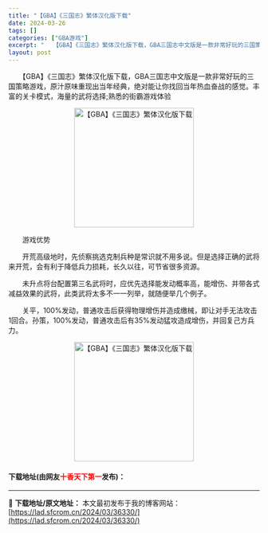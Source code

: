 ```yaml
---
title: "【GBA】《三国志》繁体汉化版下载"
date: 2024-03-26
tags: []
categories: ["GBA游戏"]
excerpt: "　　【GBA】《三国志》繁体汉化版下载，GBA三国志中文版是一款非常好玩的三国策略游戏，原汁原味重现出当年经典，绝对能让你找回当年热血奋战的感觉。丰富的关卡模式，海量的武将选择;熟悉的街霸游戏体验 　　游戏优势 　　开荒高级地时，先侦察挑选克制兵种是常识就不用多说。但是选择正确的武将来开荒，会有利于&hellip;"
layout: post
---
```


 <p>　　【GBA】《三国志》繁体汉化版下载，GBA三国志中文版是一款非常好玩的三国策略游戏，原汁原味重现出当年经典，绝对能让你找回当年热血奋战的感觉。丰富的关卡模式，海量的武将选择;熟悉的街霸游戏体验</p> <p align="center"><img align="" border="0" src="https://lad.sfcrom.cn/wp-content/uploads/2024/03/20240326_6602650e59e45.png" width="240" alt="【GBA】《三国志》繁体汉化版下载" /></p> <p>　　游戏优势</p> <p>　　开荒高级地时，先侦察挑选克制兵种是常识就不用多说。但是选择正确的武将来开荒，会有利于降低兵力损耗，长久以往，可节省很多资源。</p> <p>　　未升点将台配置第三名武将时，应优先选择能发动概率高，能增伤、并带各式减益效果的武将，此类武将太多不一一列举，就随便举几个例子。</p> <p>　　关平，100%发动，普通攻击后获得物理增伤并造成缴械，即让对手无法攻击1回合。孙策，100%发动，普通攻击后有35%发动猛攻造成增伤，并回复己方兵力。</p> <p align="center"><img align="" border="0" src="https://lad.sfcrom.cn/wp-content/uploads/2024/03/20240326_6602650eccad6.png" width="240" alt="【GBA】《三国志》繁体汉化版下载" /></p> <p><h4>下载地址(由网友<font color="red">十香天下第一</font>发布)：</h4></p> 

---
📖 **下载地址/原文地址：** 本文最初发布于我的博客网站：[https://lad.sfcrom.cn/2024/03/36330/](https://lad.sfcrom.cn/2024/03/36330/)
